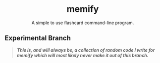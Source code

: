 <div align="center">

# memify

A simple to use flashcard command-line program.

</div>

## Experimental Branch

> ***This is, and will always be, a collection of random code I write for memify which will most likely never make it out of this branch.***
